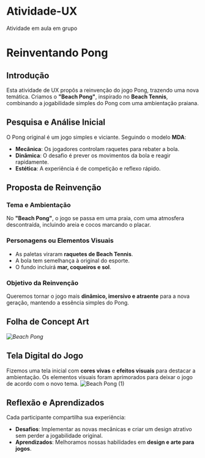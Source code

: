 # Atividade-UX
Atividade em aula em grupo
# Reinventando Pong

## Introdução
Esta atividade de UX propôs a reinvenção do jogo Pong, trazendo uma nova temática. Criamos o **"Beach Pong"**, inspirado no **Beach Tennis**, combinando a jogabilidade simples do Pong com uma ambientação praiana.

## Pesquisa e Análise Inicial
O Pong original é um jogo simples e viciante. Seguindo o modelo **MDA**:

- **Mecânica**: Os jogadores controlam raquetes para rebater a bola.
- **Dinâmica**: O desafio é prever os movimentos da bola e reagir rapidamente.
- **Estética**: A experiência é de competição e reflexo rápido.

## Proposta de Reinvenção
### Tema e Ambientação
No **"Beach Pong"**, o jogo se passa em uma praia, com uma atmosfera descontraída, incluindo areia e cocos marcando o placar.

### Personagens ou Elementos Visuais
- As paletas viraram **raquetes de Beach Tennis**.
- A bola tem semelhança à original do esporte.
- O fundo incluirá **mar, coqueiros e sol**.

### Objetivo da Reinvenção
Queremos tornar o jogo mais **dinâmico, imersivo e atraente** para a nova geração, mantendo a essência simples do Pong.

## Folha de Concept Art
*![Beach Pong](https://github.com/user-attachments/assets/19baad8f-801e-4d21-9d3c-d55eb04d0d37)*

## Tela Digital do Jogo
Fizemos uma tela inicial com **cores vivas** e **efeitos visuais** para destacar a ambientação. Os elementos visuais foram aprimorados para deixar o jogo de acordo com o novo tema.
![Beach Pong (1)](https://github.com/user-attachments/assets/ef2d649a-d871-4eae-ba20-5203b6401b96)


## Reflexão e Aprendizados
Cada participante compartilha sua experiência:

- **Desafios**: Implementar as novas mecânicas e criar um design atrativo sem perder a jogabilidade original.
- **Aprendizados**: Melhoramos nossas habilidades em **design e arte para jogos**.
